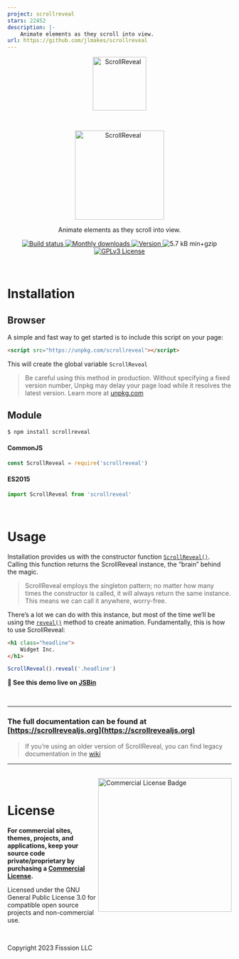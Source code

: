 ```yaml
---
project: scrollreveal
stars: 22452
description: |-
    Animate elements as they scroll into view.
url: https://github.com/jlmakes/scrollreveal
---
```


<p align="center">
	<a href="https://scrollrevealjs.org" title="Visit ScrollReveal home page">
		<img src="https://scrollrevealjs.org/img/logomark.svg" alt="ScrollReveal" width="120">
	</a>
</p>
<br>
<p align="center">
	<a href="https://scrollrevealjs.org" title="Visit ScrollReveal home page">
		<img width="200" src="https://scrollrevealjs.org/img/scrollreveal-logotype-dark.svg" alt="ScrollReveal">
	</a>
</p>
<p align="center">Animate elements as they scroll into view.</p>

<p align="center">
	<a href="https://travis-ci.org/jlmakes/scrollreveal">
		<img src="https://img.shields.io/travis/jlmakes/scrollreveal.svg" alt="Build status">
	</a>
	<a href="https://www.npmjs.com/package/scrollreveal">
		<img src="https://img.shields.io/npm/dm/scrollreveal.svg" alt="Monthly downloads">
	</a>
	<a href="https://www.npmjs.com/package/scrollreveal">
		<img src="https://img.shields.io/npm/v/scrollreveal.svg" alt="Version">
	</a>
	<img src="https://img.shields.io/badge/min+gzip-5.7_kB-blue.svg" alt="5.7 kB min+gzip">
	<a href="https://opensource.org/licenses/GPL-3.0">
		<img src="https://img.shields.io/badge/license-GPLv3-blue.svg" alt="GPLv3 License">
	</a>
</p>

<br>

# Installation

## Browser

A simple and fast way to get started is to include this script on your page:

```html
<script src="https://unpkg.com/scrollreveal"></script>
```

This will create the global variable `ScrollReveal`

> Be careful using this method in production. Without specifying a fixed version number, Unpkg may delay your page load while it resolves the latest version. Learn more at [unpkg.com](https://unpkg.com)

## Module

```bash
$ npm install scrollreveal
```

#### CommonJS

```js
const ScrollReveal = require('scrollreveal')
```

#### ES2015

```js
import ScrollReveal from 'scrollreveal'
```

<br>

# Usage

Installation provides us with the constructor function [`ScrollReveal()`](https://scrollrevealjs.org/api/constructor.html). Calling this function returns the ScrollReveal instance, the “brain” behind the magic.

> ScrollReveal employs the singleton pattern; no matter how many times the constructor is called, it will always return the same instance. This means we can call it anywhere, worry-free.

There’s a lot we can do with this instance, but most of the time we’ll be using the [`reveal()`](https://scrollrevealjs.org/api/reveal.html) method to create animation. Fundamentally, this is how to use ScrollReveal:

```html
<h1 class="headline">
	Widget Inc.
</h1>
```

```js
ScrollReveal().reveal('.headline')
```

**🔎 See this demo live on [JSBin](http://jsbin.com/jufohaxonu/edit?html,output)**

<br>

---

### The full documentation can be found at [https://scrollrevealjs.org](https://scrollrevealjs.org)

> If you’re using an older version of ScrollReveal, you can find legacy documentation in the [wiki](https://github.com/jlmakes/scrollreveal/wiki)

---

<br>

<a href="https://scrollrevealjs.org/pricing/" title="Visit ScrollReveal pricing page">
	<img align="right" height="300" src="https://scrollrevealjs.org/img/license.svg" alt="Commercial License Badge">
</a>

<br>

# License

**For commercial sites, themes, projects, and applications, keep your source code private/proprietary by purchasing a [Commercial License](https://scrollrevealjs.org/pricing/).**

Licensed under the GNU General Public License 3.0 for compatible open source projects and non-commercial use.

<br>

Copyright 2023 Fisssion LLC

